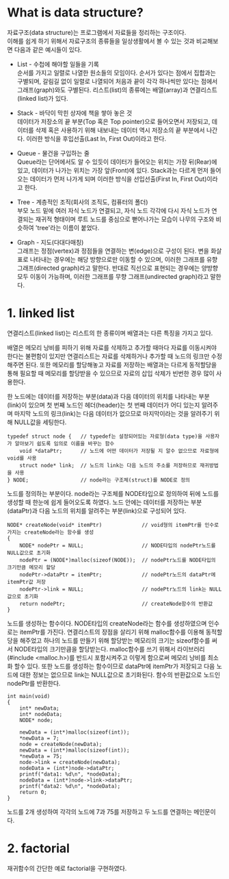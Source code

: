 # What is data structure?
자료구조(data structure)는 프로그램에서 자료들을 정리하는 구조이다.  
이해를 쉽게 하기 위해서 자료구조의 종류들을 일상생활에서 볼 수 있는 것과 비교해보면 다음과 같은 예시들이 있다.

- List - 수첩에 해야할 일들을 기록  
순서를 가지고 일렬로 나열한 원소들의 모임이다. 순서가 있다는 점에서 집합과는 구별되며, 갈림길 없이 일렬로 나열되어 처음과 끝이 각각 하나씩만 있다는 점에서 그래프(graph)와도 구별된다. 리스트(list)의 종류에는 배열(array)과 연결리스트(linked list)가 있다.

- Stack - 바닥이 막힌 상자에 책을 쌓아 놓은 것  
데이터가 저장소의 끝 부분(Top 혹은 Top pointer)으로 들어오면서 저장되고, 데이터를 삭제 혹은 사용하기 위해 내보내는 데이터 역시 저장소의 끝 부분에서 나간다. 이러한 방식을 후입선출(Last In, First Out)이라고 한다.

- Queue - 물건을 구입하는 줄  
Queue라는 단어에서도 알 수 있듯이 데이터가 들어오는 위치는 가장 뒤(Rear)에 있고, 데이터가 나가는 위치는 가장 앞(Front)에 있다. Stack과는 다르게 먼저 들어오는 데이터가 먼저 나가게 되며 이러한 방식을 선입선출(First In, First Out)이라고 한다.

- Tree - 계층적인 조직(회사의 조직도, 컴퓨터의 폴더)  
부모 노드 밑에 여러 자식 노드가 연결되고, 자식 노드 각각에 다시 자식 노드가 연결되는 재귀적 형태이며 루트 노드를 중심으로 뻗어나가는 모습이 나무의 구조와 비슷하여 'tree'라는 이름이 붙었다.

- Graph - 지도(다대다매칭)  
그래프는 정점(vertex)과 정점들을 연결하는 변(edge)으로 구성이 된다. 변을 화살표로 나타내는 경우에는 해당 방향으로만 이동할 수 있으며, 이러한 그래프를 유향 그래프(directed graph)라고 말한다. 반대로 직선으로 표현되는 경우에는 양방향 모두 이동이 가능하며, 이러한 그래프를 무향 그래프(undirected graph)라고 말한다. 

# 1. linked list
연결리스트(linked list)는 리스트의 한 종류이며 배열과는 다른 특징을 가지고 있다.  

배열은 메모리 낭비를 피하기 위해 자료를 삭제하고 추가할 때마다 자료를 이동시켜야 한다는 불편함이 있지만 연결리스트는 자료를 삭제하거나 추가할 때 노드의 링크만 수정해주면 된다. 또한 메모리를 할당해놓고 자료를 저장하는 배열과는 다르게 동적할당을 통해 필요할 때 메모리를 할당받을 수 있으므로 자료의 삽입 삭제가 빈번한 경우 많이 사용한다.  

한 노드에는 데이터를 저장하는 부분(data)과 다음 데이터의 위치를 나타내는 부분(link)이 있으며 첫 번째 노드인 헤더(header)는 첫 번째 데이터가 어디 있는지 알려주며 마지막 노드의 링크(link)는 다음 데이터가 없으므로 마지막이라는 것을 알려주기 위해 NULL값을 세팅한다.  

    typedef struct node {   // typedef는 설정되어있는 자료형(data type)을 사용자가 알아보기 쉽도록 임의로 이름을 바꾸는 함수
	    void *dataPtr;      // 노드에 어떤 데이터가 저장될 지 알수 없으므로 자료형에 void를 사용
	    struct node* link;  // 노드의 link는 다음 노드의 주소를 저장하므로 재귀방법을 사용
    } NODE;                 // node라는 구조체(struct)를 NODE로 정의
노드를 정의하는 부분이다. node라는 구조체를 NODE타입으로 정의하여 뒤에 노드를 생성할 때 한눈에 쉽게 들어오도록 하였다. 노드 안에는 데이터를 저장하는 부분(dataPtr)과 다음 노드의 위치를 알려주는 부분(link)으로 구성되어 있다.

    NODE* createNode(void* itemPtr)             // void형의 itemPtr를 인수로 가지는 createNode라는 함수를 생성
    {
	    NODE* nodePtr = NULL;                   // NODE타입의 nodePtr노드를 NULL값으로 초기화
	    nodePtr = (NODE*)malloc(sizeof(NODE));  // nodePtr노드를 NODE타입의 크기만큼 메모리 할당
	    nodePtr->dataPtr = itemPtr;             // nodePtr노드의 dataPtr에 itemPtr값 저장
	    nodePtr->link = NULL;                   // nodePtr노드의 link는 NULL값으로 초기화
	    return nodePtr;                         // createNode함수의 반환값
    }  
노드를 생성하는 함수이다. NODE타입의 createNode라는 함수를 생성하였으며 인수로는 itemPtr를 가진다. 연결리스트의 장점을 살리기 위해 malloc함수를 이용해 동적할당을 해주었고 하나의 노드를 만들기 위해 할당받는 메모리의 크기는 sizeof함수를 써서 NODE타입의 크기만큼을 할당받는다. malloc함수를 쓰기 위해서 라이브러리(#include <malloc.h>)를 반드시 포함시켜주고 이렇게 함으로써 메모리 낭비를 최소화 할수 있다. 또한 노드를 생성하는 함수이므로 dataPtr에 itemPtr가 저장되고 다음 노드에 대한 정보는 없으므로 link는 NULL값으로 초기화된다. 함수의 반환값으로 노드인 nodePtr를 반환한다.  

    int main(void)
    {
	    int* newData;
	    int* nodeData;
	    NODE* node;

	    newData = (int*)malloc(sizeof(int));
	    *newData = 7;
	    node = createNode(newData);
	    newData = (int*)malloc(sizeof(int));
	    *newData = 75; 
	    node->link = createNode(newData); 
	    nodeData = (int*)node->dataPtr;
	    printf("data1: %d\n", *nodeData);
	    nodeData = (int*)node->link->dataPtr; 
	    printf("data2: %d\n", *nodeData);
	    return 0;
    }  
노드를 2개 생성하여 각각의 노드에 7과 75를 저장하고 두 노드를 연결하는 메인문이다.

# 2. factorial
재귀함수의 간단한 예로 factorial을 구현하였다. 
